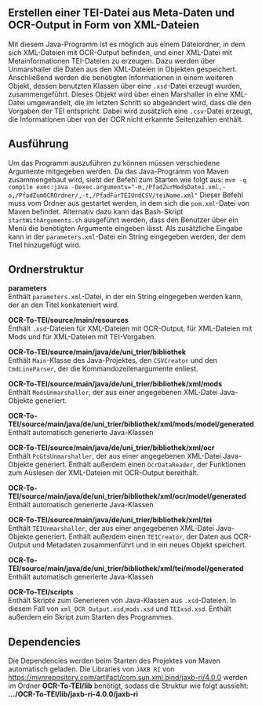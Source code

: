 ## Erstellen einer TEI-Datei aus Meta-Daten und OCR-Output in Form von XML-Dateien

Mit diesem Java-Programm ist es möglich aus einem Dateiordner, in dem sich XML-Dateien mit OCR-Output befinden, und einer XML-Datei mit Metainformationen TEI-Dateien zu erzeugen.
Dazu werden über Unmarshaller die Daten aus den XML-Dateien in Objekten gespeichert. Anschließend werden die benötigten Informationen in einem weiteren Objekt, dessen benutzten Klassen über eine `.xsd`-Datei erzeugt wurden, zusammengeführt. Dieses Objekt wird über einen Marshaller in eine XML-Datei umgewandelt, die im letzten Schritt so abgeändert wird, dass die den Vorgaben der TEI entspricht. Dabei wird zusätzlich eine `.csv`-Datei erzeugt, die Informationen über von der OCR nicht erkannte Seitenzahlen enthält.

## Ausführung

Um das Programm auszuführen zu können müssen verschiedene Argumente mitgegeben werden. Da das Java-Programm von Maven zusammengebaut wird, sieht der Befehl zum Starten wie folgt aus:
`mvn -q compile exec:java -Dexec.arguments="-m,/PfadZurModsDatei.xml,-o,/PfadZumOCROrdner/,-t,/PfadFürTEIUndCSV/teiName.xml"`
Dieser Befehl muss vom Ordner aus gestartet werden, in dem sich die `pom.xml`-Datei von Maven befindet.
Alternativ dazu kann das Bash-Skript `startWithArguments.sh` ausgeführt werden, dass den Benutzer über ein Menü die benötigten Argumente eingeben lässt.
Als zusätzliche Eingabe kann in der `parameters.xml`-Datei ein String eingegeben werden, der dem Titel hinzugefügt wird.

## Ordnerstruktur

**parameters**  
Enthält `parameters.xml`-Datei, in der ein String eingegeben werden kann, der an den Titel konkateniert wird. 

**OCR-To-TEI/source/main/resources**  
Enthält `.xsd`-Dateien für XML-Dateien mit OCR-Output, für XML-Dateien mit Mods und für XML-Dateien mit TEI-Vorgaben. 

**OCR-To-TEI/source/main/java/de/uni_trier/bibliothek**  
Enthält `Main`-Klasse des Java-Projektes, den `CSVCreator` und den `CmdLineParser`, der die Kommandozeilenargumente enliest.

**OCR-To-TEI/source/main/java/de/uni_trier/bibliothek/xml/mods**  
Enthält `ModsUnmarshaller`, der aus einer angegebenen XML-Datei Java-Objekte generiert.

**OCR-To-TEI/source/main/java/de/uni_trier/bibliothek/xml/mods/model/generated**  
Enthält automatisch generierte Java-Klassen

**OCR-To-TEI/source/main/java/de/uni_trier/bibliothek/xml/ocr**  
Enthält `PcGtsUnmarshaller`, der aus einer angegebenen XML-Datei Java-Objekte generiert.
Enthält außerdem einen `OcrDataReader`, der Funktionen zum Auslesen der XML-Dateien mit OCR-Output bereithält.

**OCR-To-TEI/source/main/java/de/uni_trier/bibliothek/xml/ocr/model/generated**  
Enthält automatisch generierte Java-Klassen

**OCR-To-TEI/source/main/java/de/uni_trier/bibliothek/xml/tei**  
Enthält `TEIUnmarshaller`, der aus einer angegebenen XML-Datei Java-Objekte generiert.
Enthält außerdem einen `TEICreator`, der Daten aus OCR-Output und Metadaten zusammenführt und in ein neues Objekt speichert.

**OCR-To-TEI/source/main/java/de/uni_trier/bibliothek/xml/tei/model/generated**  
Enthält automatisch generierte Java-Klassen

**OCR-To-TEI/scripts**  
Enthält Skripte zum Generieren von Java-Klassen aus `.xsd`-Dateien. In diesem Fall von `xml_OCR_Output.xsd`,`mods.xsd` und `TEIxsd.xsd`.
Enthält außerdem ein Skript zum Starten des Programmes.

## Dependencies

Die Dependencies werden beim Starten des Projektes von Maven automatisch geladen.
Die Libraries von `JAXB RI` von https://mvnrepository.com/artifact/com.sun.xml.bind/jaxb-ri/4.0.0 werden im Ordner **OCR-To-TEI/lib** benötigt, sodass die Struktur wie folgt aussieht:
**.../OCR-To-TEI/lib/jaxb-ri-4.0.0/jaxb-ri**
